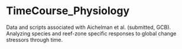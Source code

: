 # TimeCourse_Physiology
Data and scripts associated with Aichelman et al. (submitted, GCB). Analyzing species and reef-zone specific responses to global change stressors through time.
